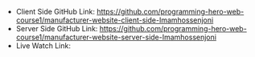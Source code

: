 - Client Side GitHub Link: https://github.com/programming-hero-web-course1/manufacturer-website-client-side-Imamhossenjoni
- Server Side GitHub Link: https://github.com/programming-hero-web-course1/manufacturer-website-server-side-Imamhossenjoni
- Live Watch Link: